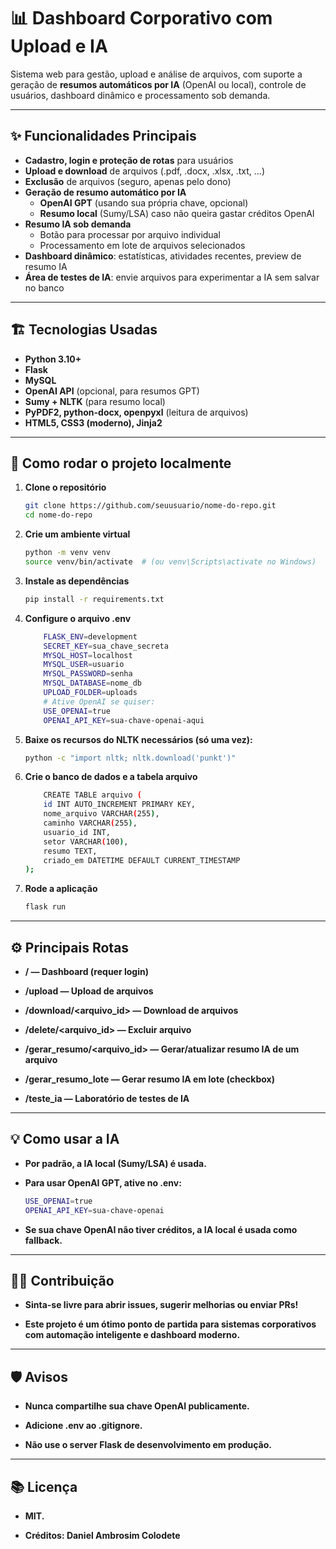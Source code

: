 # 📊 Dashboard Corporativo com Upload e IA

Sistema web para gestão, upload e análise de arquivos, com suporte a geração de **resumos automáticos por IA** (OpenAI ou local), controle de usuários, dashboard dinâmico e processamento sob demanda.

---

## ✨ **Funcionalidades Principais**

- **Cadastro, login e proteção de rotas** para usuários
- **Upload e download** de arquivos (.pdf, .docx, .xlsx, .txt, ...)
- **Exclusão** de arquivos (seguro, apenas pelo dono)
- **Geração de resumo automático por IA**
  - **OpenAI GPT** (usando sua própria chave, opcional)
  - **Resumo local** (Sumy/LSA) caso não queira gastar créditos OpenAI
- **Resumo IA sob demanda**
  - Botão para processar por arquivo individual
  - Processamento em lote de arquivos selecionados
- **Dashboard dinâmico**: estatísticas, atividades recentes, preview de resumo IA
- **Área de testes de IA**: envie arquivos para experimentar a IA sem salvar no banco

---

## 🏗️ **Tecnologias Usadas**

- **Python 3.10+**
- **Flask**
- **MySQL**
- **OpenAI API** (opcional, para resumos GPT)
- **Sumy + NLTK** (para resumo local)
- **PyPDF2, python-docx, openpyxl** (leitura de arquivos)
- **HTML5, CSS3 (moderno), Jinja2**

---

## 🚀 **Como rodar o projeto localmente**

1. **Clone o repositório**
   ```bash
   git clone https://github.com/seuusuario/nome-do-repo.git
   cd nome-do-repo

2. **Crie um ambiente virtual**
    ```bash
    python -m venv venv
    source venv/bin/activate  # (ou venv\Scripts\activate no Windows)

3. **Instale as dependências**
    ```bash
    pip install -r requirements.txt

4. **Configure o arquivo .env**
    ```bash
        FLASK_ENV=development
        SECRET_KEY=sua_chave_secreta
        MYSQL_HOST=localhost
        MYSQL_USER=usuario
        MYSQL_PASSWORD=senha
        MYSQL_DATABASE=nome_db
        UPLOAD_FOLDER=uploads
        # Ative OpenAI se quiser:
        USE_OPENAI=true
        OPENAI_API_KEY=sua-chave-openai-aqui

5. **Baixe os recursos do NLTK necessários (só uma vez):**
    ```bash
    python -c "import nltk; nltk.download('punkt')"

6. **Crie o banco de dados e a tabela arquivo** 
    ```bash
        CREATE TABLE arquivo (
        id INT AUTO_INCREMENT PRIMARY KEY,
        nome_arquivo VARCHAR(255),
        caminho VARCHAR(255),
        usuario_id INT,
        setor VARCHAR(100),
        resumo TEXT,
        criado_em DATETIME DEFAULT CURRENT_TIMESTAMP
    );

7. **Rode a aplicação**  
    ```bash
    flask run

---

## **⚙️ Principais Rotas** 

- **/ — Dashboard (requer login)**

- **/upload — Upload de arquivos**

- **/download/<arquivo_id> — Download de arquivos**

- **/delete/<arquivo_id> — Excluir arquivo**

- **/gerar_resumo/<arquivo_id> — Gerar/atualizar resumo IA de um arquivo**

- **/gerar_resumo_lote — Gerar resumo IA em lote (checkbox)**

- **/teste_ia — Laboratório de testes de IA**

---

## **💡 Como usar a IA** 

- **Por padrão, a IA local (Sumy/LSA) é usada.**

- **Para usar OpenAI GPT, ative no .env:**
    ```bash
    USE_OPENAI=true
    OPENAI_API_KEY=sua-chave-openai

- **Se sua chave OpenAI não tiver créditos, a IA local é usada como fallback.**

---

## **👨‍💻 Contribuição** 

- **Sinta-se livre para abrir issues, sugerir melhorias ou enviar PRs!**

- **Este projeto é um ótimo ponto de partida para sistemas corporativos com automação inteligente e dashboard moderno.**

---

## **🛡️ Avisos** 

- **Nunca compartilhe sua chave OpenAI publicamente.**

- **Adicione .env ao .gitignore.**

- **Não use o server Flask de desenvolvimento em produção.**

---

## **📚 Licença** 

- **MIT.**

- **Créditos: Daniel Ambrosim Colodete**